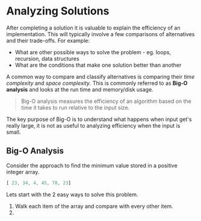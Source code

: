 # Analyzing Solutions

After completing a solution it is valuable to explain the efficiency of an implementation. This will typically involve a few comparisons of alternatives and their trade-offs. For example:

* What are other possible ways to solve the problem - eg. loops, recursion, data structures
* What are the conditions that make one solution better than another 

A common way to compare and classify alternatives is comparing their _time complexity_ and _space complexity_. This is commonly referred to as **Big-O analysis** and looks at the run time and memory/disk usage.

> Big-O analysis measures the efficiency of an algorithm based on the time it takes to run relative to the input size. 

The key purpose of Big-O is to understand what happens when input get's really large, it is not as useful to analyzing efficiency when the input is small. 

## Big-O Analysis

Consider the approach to find the minimum value stored in a positive integer array. 

```javascript
[ 23, 34, 4, 45, 78, 23]
```

Lets start with the 2 easy ways to solve this problem. 

1. Walk each item of the array and compare with every other item. 
2. 
